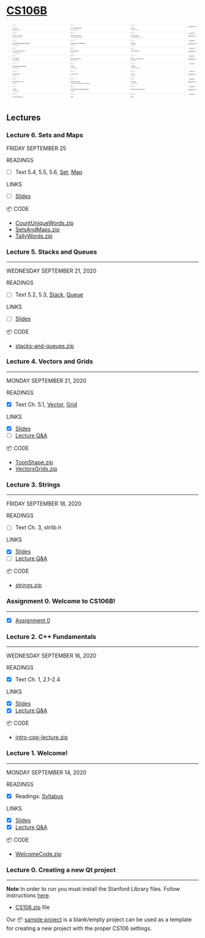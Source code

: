 # [CS106B](http://web.stanford.edu/class/cs106b/)

![Schedule](./images/schedule.png)

## Lectures

### Lecture 6. Sets and Maps
FRIDAY SEPTEMBER 25

READINGS
- [ ] Text 5.4, 5.5, 5.6, [Set](https://web.stanford.edu/class/cs106b/library/documentation/Set.html), [Map](https://web.stanford.edu/class/cs106b/library/documentation/Map.html)

LINKS
- [ ] [Slides](./lectures/lecture_6/slides.pdf)

📦 CODE
* [CountUniqueWords.zip](./lectures/lecture_6/CountUniqueWords.zip)
* [SetsAndMaps.zip](./lectures/lecture_6/SetsAndMaps.zip)
* [TallyWords.zip](./lectures/lecture_6/TallyWords.zip)

### Lecture 5. Stacks and Queues
-----
WEDNESDAY SEPTEMBER 21, 2020


READINGS
- [ ] Text 5.2, 5.3, [Stack](https://web.stanford.edu/class/cs106b/library/documentation/Stack.html), [Queue](https://web.stanford.edu/class/cs106b/library/documentation/Queue.html)

LINKS
- [ ] [Slides](./lectures/lecture_5/lecture5_slides.pdf)

📦 CODE

* [stacks-and-queues.zip](./lectures/lecture_5/stacks-and-queues.zip)


### Lecture 4. Vectors and Grids
-----
MONDAY SEPTEMBER 21, 2020

READINGS
- [X] Text Ch. 5.1, [Vector](https://web.stanford.edu/dept/cs_edu/cppdoc/Vector-class.html), [Grid](https://web.stanford.edu/dept/cs_edu/cppdoc/Grid-class.html)

LINKS
- [X] [Slides](./lectures/lecture_4/lecture4_slides.pdf)
- [ ] [Lecture Q&A]()

📦 CODE
* [ToonShape.zip](./lectures/lecture_4/ToonShade.zip)
* [VectorsGrids.zip](./lectures/lecture_4/VectorsGrids.zip)

### Lecture 3. Strings
-----
FRIDAY SEPTEMBER 18, 2020

READINGS
- [ ] Text Ch. 3, strlib.h

LINKS
- [X] [Slides](./lectures/lecture_3/lecture3_slides.pdf)
- [ ] [Lecture Q&A]()

📦 CODE
* [strings.zip](./lectures/lecture_3/strings.zip)

### Assignment 0. Welcome to CS106B!
-----
- [X] [Assignment 0](./assignments/assignment_0/)

### Lecture 2. C++ Fundamentals
-----
WEDNESDAY SEPTEMBER 16, 2020

READINGS
- [X] Text Ch. 1, 2.1-2.4

LINKS
- [X] [Slides](./lectures/lecture_2/lecture2_slides.pdf)
- [X] [Lecture Q&A]()

📦 CODE
* [intro-cpp-lecture.zip](./lectures/lecture_2/intro-cpp-lecture.zip)


### Lecture 1. Welcome!
-----
MONDAY SEPTEMBER 14, 2020

READINGS
- [X] Readings: [Syllabus](./lectures/lecture_1/syllabus.md)

LINKS
- [X] [Slides](./lectures/lecture_1/lecture1_slides.pdf)
- [X] [Lecture Q&A](./lectures/lecture_1/lecture-1-qa.md)

📦 CODE
* [WelcomeCode.zip](./lectures/lecture_1/WelcomeCode.zip)


### Lecture 0. Creating a new Qt project
-----
**Note** In order to run you must install the Stanford Library files. Follow instructions [here](http://web.stanford.edu/class/cs106b/qt/install-cs106).

* [CS106.zip](./lectures/lecture_0/CS106.zip) file

Our 📦 [sample project](./lectures/lecture_0/SampleProject.zip) is a blank/empty project can be used as a template for creating a new project with the proper CS106 settings.

